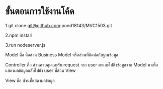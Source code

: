 # ขั้นตอนการใช้งานโค้ด

1.git clone git@github.com:pond18143/MVC1503.git

2.npm install

3.run nodeserver.js

Model คือ คือส่วน Business Model หรือส่วนที่ติดต่อกับฐานข้อมูล

Controller คือ ส่วนควบคุมและรับ request จาก user มาและไปดึงข้อมูลจาก Model มาเพื่อแสดงผลข้อมูลกลับไปยัง user ที่ส่วน View

View คือ ส่วนที่แสดงผลข้อมูล
